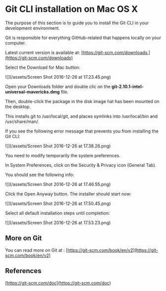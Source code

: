 # Git CLI installation on Mac OS X

The purpose of this section is to guide you to install the Git CLI in your development environment.

Git is responsible for everything GitHub-related that happens locally on your computer.

Latest current version is available at: [https://git-scm.com/downloads.](https://git-scm.com/downloads)

Select the Download for Mac button:

![](/assets/Screen Shot 2016-12-26 at 17.23.45.png)

Open your Downloads folder and double clic on the **git-2.10.1-intel-universal-mavericks.dmg** file.

Then, double-click the package in the disk image hat has been mounted on the desktop.

This installs git to /usr/local/git, and places symlinks into /usr/local/bin and /usr/share/man/.

If you see the following error message that prevents you from installing the Git CLI:

![](/assets/Screen Shot 2016-12-26 at 17.38.26.png)

You need to modify temporarily the system preferences.

In System Preferences, click on the Security & Privacy icon \(General Tab\).

You should see the following info:

![](/assets/Screen Shot 2016-12-26 at 17.46.55.png)

Click the Open Anyway button. The installer should start now:

![](/assets/Screen Shot 2016-12-26 at 17.50.45.png)

Select all default installation steps until completion:

![](/assets/Screen Shot 2016-12-26 at 17.53.23.png)

## More on Git

You can read more on Git at : [https://git-scm.com/book/en/v2](https://git-scm.com/book/en/v2)

## References

[https://git-scm.com/doc](https://git-scm.com/doc)

